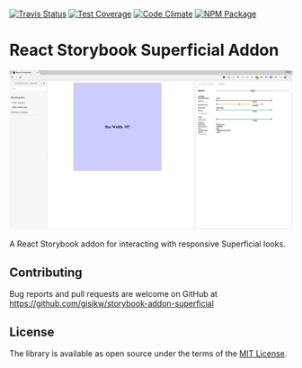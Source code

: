[![Travis Status][trav_img]][trav_site]
[![Test Coverage][cov_img]][cov_site]
[![Code Climate][code_img]][code_site]
[![NPM Package][npm_img]][npm_site]

# React Storybook Superficial Addon

![React Storybook README addon](.storybook/screenshot.jpg?raw=true)


A React Storybook addon for interacting with responsive Superficial looks.

## Contributing

Bug reports and pull requests are welcome on GitHub at https://github.com/gisikw/storybook-addon-superficial

## License

The library is available as open source under the terms of the [MIT License](http://opensource.org/licenses/MIT).

[trav_img]: https://api.travis-ci.org/gisikw/storybook-addon-superficial.svg
[trav_site]: https://travis-ci.org/gisikw/storybook-addon-superficial
[cov_img]: https://codeclimate.com/github/gisikw/storybook-addon-superficial/badges/coverage.svg
[cov_site]: https://codeclimate.com/github/gisikw/storybook-addon-superficial/coverage
[code_img]: https://codeclimate.com/github/gisikw/storybook-addon-superficial/badges/gpa.svg
[code_site]: https://codeclimate.com/github/gisikw/storybook-addon-superficial
[npm_img]: https://img.shields.io/npm/v/storybook-addon-superficial.svg
[npm_site]: https://www.npmjs.com/package/storybook-addon-superficial
